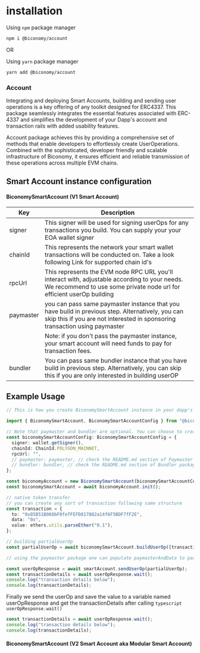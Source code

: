 # installation

Using `npm` package manager

```bash
npm i @biconomy/account
```

OR

Using `yarn` package manager

```bash
yarn add @biconomy/account
```

### Account

Integrating and deploying Smart Accounts, building and sending user operations is a key offering of any toolkit designed for ERC4337. This package seamlessly integrates the essential features associated with ERC-4337 and simplifies the development of your Dapp's account and transaction rails with added usability features. 

Account package achieves this by providing a comprehensive set of methods that enable developers to effortlessly create UserOperations. Combined with the sophisticated, developer friendly and scalable infrastructure of Biconomy, it ensures efficient and reliable transmission of these operations across multiple EVM chains.

## Smart Account instance configuration

#### BiconomySmartAccount (V1 Smart Account)

| Key       | Description                                                                                                                                                                     |
| --------- | ------------------------------------------------------------------------------------------------------------------------------------------------------------------------------- |
| signer    | This signer will be used for signing userOps for any transactions you build. You can supply your your EOA wallet signer                                                         |
| chainId   | This represents the network your smart wallet transactions will be conducted on. Take a look following Link for supported chain id's                                            |
| rpcUrl    | This represents the EVM node RPC URL you'll interact with, adjustable according to your needs. We recommend to use some private node url for efficient userOp building          |
| paymaster | you can pass same paymaster instance that you have build in previous step. Alternatively, you can skip this if you are not interested in sponsoring transaction using paymaster |
|           | Note: if you don't pass the paymaster instance, your smart account will need funds to pay for transaction fees.                                                                 |
| bundler   | You can pass same bundler instance that you have build in previous step. Alternatively, you can skip this if you are only interested in building userOP                         |

## Example Usage

```typescript
// This is how you create BiconomySmartAccount instance in your dapp's

import { BiconomySmartAccount, BiconomySmartAccountConfig } from "@biconomy/account";

// Note that paymaster and bundler are optional. You can choose to create new instances of this later and make account API use
const biconomySmartAccountConfig: BiconomySmartAccountConfig = {
  signer: wallet.getSigner(),
  chainId: ChainId.POLYGON_MAINNET,
  rpcUrl: "",
  // paymaster: paymaster, // check the README.md section of Paymaster package
  // bundler: bundler, // check the README.md section of Bundler package
};

const biconomyAccount = new BiconomySmartAccount(biconomySmartAccountConfig);
const biconomySmartAccount = await biconomyAccount.init();

// native token transfer
// you can create any sort of transaction following same structure
const transaction = {
  to: "0x85B51B068bF0fefFEFD817882a14f6F5BDF7fF2E",
  data: "0x",
  value: ethers.utils.parseEther("0.1"),
};

// building partialUserOp
const partialUserOp = await biconomySmartAccount.buildUserOp([transaction]);

// using the paymaster package one can populate paymasterAndData to partial userOp. by default it is '0x'
```

```typescript
const userOpResponse = await smartAccount.sendUserOp(partialUserOp);
const transactionDetails = await userOpResponse.wait();
console.log("transaction details below");
console.log(transactionDetails);
```

Finally we send the userOp and save the value to a variable named userOpResponse and get the transactionDetails after calling `typescript userOpResponse.wait()`

```typescript
const transactionDetails = await userOpResponse.wait();
console.log("transaction details below");
console.log(transactionDetails);
```

#### BiconomySmartAccount (V2 Smart Account aka Modular Smart Account)

